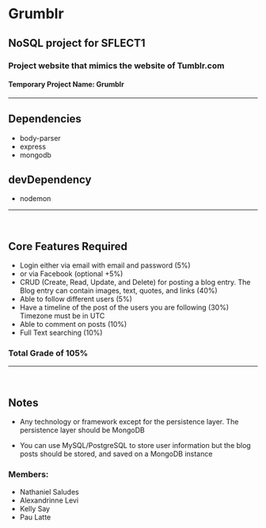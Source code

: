 # Grumblr

## NoSQL project for SFLECT1

### Project website that mimics the website of Tumblr.com

#### Temporary Project Name: Grumblr

---

## Dependencies

* body-parser
* express
* mongodb

## devDependency

* nodemon

---

<br/>

## Core Features Required

* Login either via email with email and password (5%)
* or via Facebook (optional +5%)
* CRUD (Create, Read, Update, and Delete) for posting a blog entry. The Blog entry can contain
  images, text, quotes, and links (40%)
* Able to follow different users (5%)
* Have a timeline of the post of the users you are following (30%) Timezone must be in UTC
* Able to comment on posts (10%)
* Full Text searching (10%)

### Total Grade of 105%

---

<br/>

## Notes

* Any technology or framework except for the persistence layer.
  The persistence layer should be MongoDB

* You can use MySQL/PostgreSQL to store user information but the blog posts
  should be stored, and saved on a MongoDB instance

### Members:

* Nathaniel Saludes
* Alexandrinne Levi
* Kelly Say
* Pau Latte
